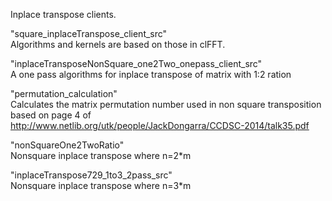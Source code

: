 Inplace transpose clients.<br />

"square_inplaceTranspose_client_src"<br />
Algorithms and kernels are based on those in clFFT.<br />

"inplaceTransposeNonSquare_one2Two_onepass_client_src"<br />
A one pass algorithms for inplace transpose of matrix with 1:2 ration<br />

"permutation_calculation"<br />
Calculates the matrix permutation number used in non square transposition based on page 4 of<br />
http://www.netlib.org/utk/people/JackDongarra/CCDSC-2014/talk35.pdf

"nonSquareOne2TwoRatio"<br />
Nonsquare inplace transpose where n=2*m<br />

"inplaceTranspose729_1to3_2pass_src"<br />
Nonsquare inplace transpose where n=3*m<br />
